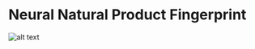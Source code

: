 # Neural Natural Product Fingerprint
![alt text](https://encrypted-tbn0.gstatic.com/images?q=tbn:ANd9GcR33OXuD8hiK32QVINWLNM7Bm0jtykhOaiL33Cjdgf_IW_FSNB3ToQVWQIDuLhob5Q_vnk&usqp=CAU)
